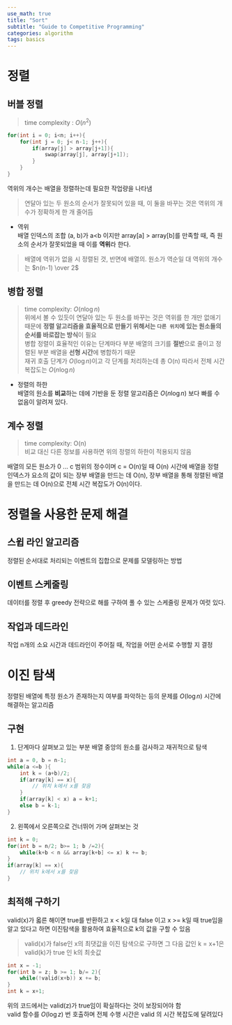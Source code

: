 ```yaml
---
use_math: true  
title: "Sort"  
subtitle: "Guide to Competitive Programming"  
categories: algorithm  
tags: basics  
---
```


# 정렬  
## 버블 정렬  
> time complexity : $O(n^2)$  
```c++
for(int i = 0; i<n; i++){
    for(int j = 0; j< n-1; j++){
        if(array[j] > array[j+1]){
            swap(array[j], array[j+1]);
        }
    }
}
```
역위의 개수는 배열을 정렬하는데 필요한 작업량을 나타냄  
> 연달아 있는 두 원소의 순서가 잘못되어 있을 때, 이 둘을 바꾸는 것은 역위의 개수가 정확하게 한 개 줄어듬  
* 역위  
배열 인덱스의 조합 (a, b)가 a<b 이지만 array[a] > array[b]를 만족할 때, 즉 원소의 순서가 잘못되었을 때 이를 **역위**라 한다.  
> 배열에 역위가 없을 시 정렬된 것, 반면에 배열의. 원소가 역순일 대 역위의 개수는 $n(n-1) \over 2$  

## 병합 정렬  
> time complexity: $O(n \log n)$  
위에서 볼 수 있듯이 연달아 있는 두 원소를 바꾸는 것은 역위를 한 개만 없애기 때문에 **정렬 알고리즘을 효율적으로 만들기 위해서는 `다른 위치`에 있는 원소들의 순서를 바로잡는 방식**이 필요  
병합 정렬이 효율적인 이유는 단계마다 부분 배열의 크기를 **절반**으로 줄이고 정렬된 부분 배열을 **선형 시간**에 병합하기 때문  
재귀 호출 단계가 $O(\log n)$이고 각 단계를 처리하는데 총 O(n) 따라서 전체 시간 복잡도는 $O(n \log n)$  

- 정렬의 하한  
배열의 원소를 **비교**하는 데에 기반을 둔 정렬 알고리즘은 $O(n \log n)$ 보다 빠를 수 없음이 알려져 있다.  

## 계수 정렬  
> time complexity: O(n)  
> 비교 대신 다른 정보를 사용하면 위의 정렬의 하한이 적용되지 않음  

배열의 모든 원소가 0 ... c 범위의 정수이며 c = O(n)일 때 O(n) 시간에 배열을 정렬  
인덱스가 요소의 값이 되는 장부 배열을 만드는 데 O(n), 장부 배열을 통해 정렬된 배열을 만드는 데 O(n)으로 전체 시간 복잡도가 O(n)이다.  

# 정렬을 사용한 문제 해결  
## 스윕 라인 알고리즘   
정렬된 순서대로 처리되는 이벤트의 집합으로 문제를 모델링하는 방법  

## 이벤트 스케줄링  
데이터를 정렬 후 greedy 전략으로 해를 구하여 풀 수 있는 스케줄링 문제가 여럿 있다.  

## 작업과 데드라인  
작업 n개의 소요 시간과 데드라인이 주어질 때, 작업을 어떤 순서로 수행할 지 결정  

# 이진 탐색  
정렬된 배열에 특정 원소가 존재하는지 여부를 파악하는 등의 문제를 $O(\log n)$ 시간에 해결하는 알고리즘  

## 구현  
1. 단계마다 살펴보고 있는 부분 배열 중앙의 원소를 검사하고 재귀적으로 탐색
```c++
int a = 0, b = n-1;
while(a <=b ){
    int k = (a+b)/2;
    if(array[k] == x){
        // 위치 k에서 x를 찾음
    }
    if(array[k] < x) a = k+1;
    else b = k-1;
}
```

2. 왼쪽에서 오른쪽으로 건너뛰어 가며 살펴보는 것  
```c++
int k = 0;
for(int b = n/2; b>= 1; b /=2){
    while(k+b < n && array[k+b] <= x) k += b;
}
if(array[k] == x){
    // 위치 k에서 x를 찾음
}
```

## 최적해 구하기  
valid(x)가 옯른 해이면 true를 반환하고 x < k일 대 false 이고 x >= k일 때 true임을 알고 있다고 하면 이진탐색을 활용하여 효율적으로 k의 값을 구할 수 있음  
> valid(x)가 false인 x의 최댓값을 이진 탐색으로 구하면 그 다음 값인 k = x+1은 valid(k)가 true 인 k의 최솟값  
```c++
int x = -1;
for(int b = z; b >= 1; b/= 2){
    while(!valid(x+b)) x += b;
}
int k = x+1;
```
위의 코드에서는 valid(z)가 true임이 확실하다는 것이 보장되어야 함  
valid 함수를 $O(\log z)$ 번 호출하며 전체 수행 시간은 valid 의 시간 복잡도에 달려있다
